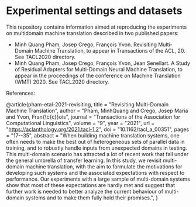 # Experimental settings and datasets

This repository contains information aimed at reproducing the experiments on multidomain machine translation described in two published papers:
- Minh Quang Pham, Josep Crego, François Yvon. Revisiting Multi-Domain Machine Translation, to appear in Transactions of the ACL, 20. See TACL2020 directory.
- Minh Quang Pham, Josep Crego, François Yvon, Jean Senellart. A Study of Residual Adapters for Multi-Domain Neural Machine Translation, to appear in the proceedings of the conference on Machine Translation (WMT) 2020. See TACL2020 directory.

References:

@article{pham-etal-2021-revisiting,
    title = "Revisiting Multi-Domain Machine Translation",
    author = "Pham, MinhQuang  and
      Crego, Josep Maria  and
      Yvon, Fran{\c{c}}ois",
    journal = "Transactions of the Association for Computational Linguistics",
    volume = "9",
    year = "2021",
    url = "https://aclanthology.org/2021.tacl-1.2",
    doi = "10.1162/tacl_a_00351",
    pages = "17--35",
    abstract = "When building machine translation systems, one often needs to make the best out of heterogeneous sets of parallel data in training, and to robustly handle inputs from unexpected domains in testing. This multi-domain scenario has attracted a lot of recent work that fall under the general umbrella of transfer learning. In this study, we revisit multi-domain machine translation, with the aim to formulate the motivations for developing such systems and the associated expectations with respect to performance. Our experiments with a large sample of multi-domain systems show that most of these expectations are hardly met and suggest that further work is needed to better analyze the current behaviour of multi-domain systems and to make them fully hold their promises.",
}
